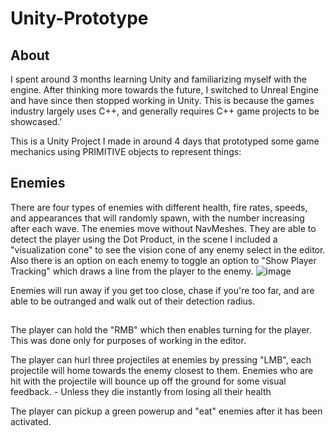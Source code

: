 # Unity-Prototype

## About
I spent around 3 months learning Unity and familiarizing myself with the engine. After thinking more towards the future, I switched to Unreal Engine and have since then stopped working in Unity. This is because the games industry largely uses C++, and generally  requires C++ game projects to be showcased.'


This is a Unity Project I made in around 4 days that prototyped some game mechanics using PRIMITIVE objects to represent things:



## Enemies

There are four types of enemies with different health, fire rates, speeds, and appearances that will randomly spawn, with the number increasing after each wave.
The enemies move without NavMeshes. They are able to detect the player using the Dot Product, in the scene I included a "visualization cone" to see the vision cone of any enemy select in the editor. Also there is an option on each enemy to toggle an option to "Show Player Tracking" which draws a line from the player to the enemy.
![image](https://user-images.githubusercontent.com/103400445/198081116-7cb93945-bcd5-4ee3-bc57-cb76e1d552fe.png)

Enemies will run away if you get too close, chase if you're too far, and are able to be outranged and walk out of their detection radius.

## 

The player can hold the "RMB" which then enables turning for the player. This was done only for purposes of working in the editor.

The player can hurl three projectiles at enemies by pressing "LMB", each projectile will home towards the enemy closest to them. Enemies who are hit with the projectile will bounce up off the ground for some visual feedback. - Unless they die instantly from losing all their health

The player can pickup a green powerup and "eat" enemies after it has been activated.


